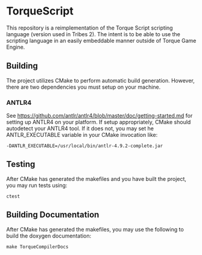 # TorqueScript

This repository is a reimplementation of the Torque Script scripting language (version used in Tribes 2). The intent is to be able to use the scripting
language in an easily embeddable manner outside of Torque Game Engine.

## Building

The project utilizes CMake to perform automatic build generation. However, there are two dependencies you must setup on your machine.

### ANTLR4

See https://github.com/antlr/antlr4/blob/master/doc/getting-started.md for setting up ANTLR4 on your platform. If setup appropriately, CMake should autodetect
your ANTLR4 tool. If it does not, you may set he ANTLR_EXECUTABLE variable in your CMake invocation like:

```
-DANTLR_EXECUTABLE=/usr/local/bin/antlr-4.9.2-complete.jar
```

## Testing

After CMake has generated the makefiles and you have built the project, you may run tests using:

```
ctest
```

## Building Documentation

After CMake has generated the makefiles, you may use the following to build the doxygen documentation:

```
make TorqueCompilerDocs
```
